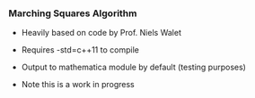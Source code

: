 ### Marching Squares Algorithm

* Heavily based on code by Prof. Niels Walet

* Requires -std=c++11 to compile

* Output to mathematica module by default (testing purposes)

* Note this is a work in progress 
